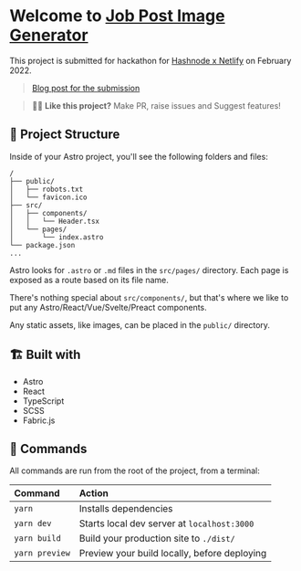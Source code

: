 # Welcome to [Job Post Image Generator](https://job-image-generator.netlify.app/)

This project is submitted for hackathon for [Hashnode x Netlify](https://townhall.hashnode.com/netlify-hackathon) on February 2022.

> [Blog post for the submission](https://hashnode.com/post/instagram-job-post-image-generator-using-fabricjs-with-astro-and-react-cl00pd5az040n25nvecja4jsu)

> 🧑‍🚀 **Like this project?** Make PR, raise issues and Suggest features!

## 🚀 Project Structure

Inside of your Astro project, you'll see the following folders and files:

```
/
├── public/
│   ├── robots.txt
│   └── favicon.ico
├── src/
│   ├── components/
│   │   └── Header.tsx
│   └── pages/
│       └── index.astro
└── package.json
...
```

Astro looks for `.astro` or `.md` files in the `src/pages/` directory. Each page is exposed as a route based on its file name.

There's nothing special about `src/components/`, but that's where we like to put any Astro/React/Vue/Svelte/Preact components.

Any static assets, like images, can be placed in the `public/` directory.

## 🏗 Built with

- Astro
- React
- TypeScript
- SCSS
- Fabric.js

## 🧞 Commands

All commands are run from the root of the project, from a terminal:

| Command           | Action                                       |
|:----------------  |:-------------------------------------------- |
| `yarn `     | Installs dependencies                        |
| `yarn dev`     | Starts local dev server at `localhost:3000`  |
| `yarn build`   | Build your production site to `./dist/`      |
| `yarn preview` | Preview your build locally, before deploying |
